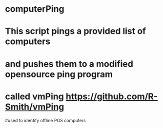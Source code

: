 # computerPing
# This script pings a provided list of computers
# and pushes them to a modified opensource ping program
# called vmPing https://github.com/R-Smith/vmPing

#used to identify offline POS computers
